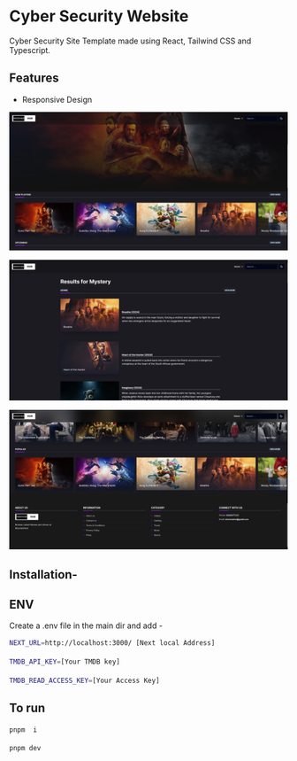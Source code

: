 # Cyber Security Website
Cyber Security Site Template made using React, Tailwind CSS  and Typescript.



## Features
- Responsive Design


<p align="center">
<img src="https://raw.githubusercontent.com/himuexe/Movie-App/main/moovieshub/src/assets/Capture.PNG">



<p align="center">
<img src="https://raw.githubusercontent.com/himuexe/Movie-App/main/moovieshub/src/assets/Capture2.PNG">



<p align="center">
<img src="https://raw.githubusercontent.com/himuexe/Movie-App/main/moovieshub/src/assets/Capture3.PNG">



## Installation-


## ENV
Create a .env file in the main dir  and add -

```bash
NEXT_URL=http://localhost:3000/ [Next local Address]

TMDB_API_KEY=[Your TMDB key]

TMDB_READ_ACCESS_KEY=[Your Access Key]
```




## To run 
```bash
pnpm  i

pnpm dev
```
